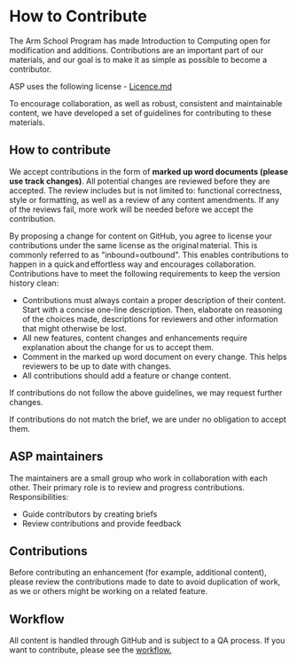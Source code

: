 # How to Contribute
The Arm School Program has made Introduction to Computing open for modification and additions. Contributions are an important part of our materials, and our goal is to make it as simple as possible to become a contributor.

ASP uses the following license - [Licence.md](https://github.com/arm-university/Introduction-to-Computing-with-microbit/blob/main/Licence.md)

To encourage collaboration, as well as robust, consistent and maintainable content, we have developed a set of guidelines for contributing to these materials.

## How to contribute 
We accept contributions in the form of **marked up word documents (please use track changes)**. All potential changes are reviewed before they are accepted. The review includes but is not limited to: functional correctness, style or formatting, as well as a review of any content amendments. If any of the reviews fail, more work will be needed before we accept the contribution.

By proposing a change for content on GitHub, you agree to license your contributions under the same license as the original material. This is commonly referred to as "inbound=outbound". This enables contributions to happen in a quick and effortless way and encourages collaboration. 
Contributions have to meet the following requirements to keep the version history clean:

- Contributions must always contain a proper description of their content. Start with a concise one-line description. Then, elaborate on reasoning of the choices made, descriptions for reviewers and other information that might otherwise be lost.
- All new features, content changes and enhancements require explanation about the change for us to accept them. 
- Comment in the marked up word document on every change. This helps reviewers to be up to date with changes.
- All contributions should add a feature or change content.

If contributions do not follow the above guidelines, we may request further changes.

If contributions do not match the brief, we are under no obligation to accept them.

## ASP maintainers
The maintainers are a small group who work in collaboration with each other. Their primary role is to review and progress contributions.
Responsibilities:
- Guide contributors by creating briefs
- Review contributions and provide feedback

## Contributions
Before contributing an enhancement (for example, additional content), please review the contributions made to date to avoid duplication of work, as we or others might be working on a related feature.

## Workflow
All content is handled through GitHub and is subject to a QA process. If you want to contribute, please see the [workflow.](https://github.com/arm-university/ASP_Introduction-to-Computing-with-microbit/blob/main/Getting%20Involved/Workflow.md)

